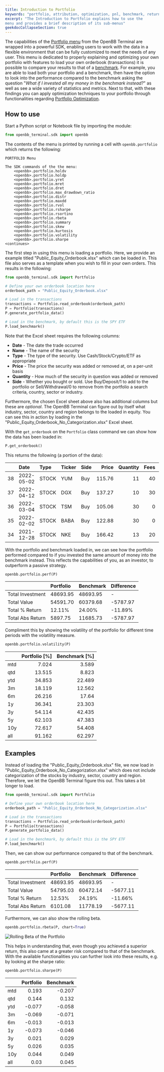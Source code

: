 ```yaml
---
title: Introduction to Portfolio
keywords: "portfolio, attribution, optimization, pnl, benchmark, return, volatility, metrics, broker, integration, report"
excerpt: "The Introduction to Portfolio explains how to use the 
menu and provides a brief description of its sub-menus"
geekdocCollapseSection: true
---
```


The capabilities of the <a href="https://openbb-finance.github.io/OpenBBTerminal/terminal/portfolio/" target="_blank">Portfolio menu</a> from the OpenBB Terminal are wrapped into a powerful SDK, enabling users to work with the data in a flexible environment that can be fully customized to meet the needs of any user. This menu is dedicated to properly explaining and optimizing your own portfolio with features to load your own orderbook (transactions) it is possible to compare your results to that of a <a href="https://www.investopedia.com/terms/b/benchmark.asp" target="_blank">benchmark</a>. For example, you are able to load both your portfolio and a benchmark, then have the option to look into the performance compared to the benchmark asking the question "_What if I invested all my money in the benchmark instead?_" as well as see a wide variety of statistics and metrics. Next to that, with these findings you can apply optimization techniques to your portfolio through functionalities regarding <a href="https://openbb-finance.github.io/OpenBBTerminal/sdk/portfolio/po/" target="_blank">Portfolio Optimization</a>.

## How to use

Start a Python script or Notebook file by importing the module:

```python
from openbb_terminal.sdk import openbb
```

The contents of the menu is printed by running a cell with `openbb.portfolio` which
returns the following:

```
PORTFOLIO Menu

The SDK commands of the the menu:
	<openbb>.portfolio.holdv
	<openbb>.portfolio.holdp
	<openbb>.portfolio.yret
	<openbb>.portfolio.mret
	<openbb>.portfolio.dret
	<openbb>.portfolio.max_drawdown_ratio
	<openbb>.portfolio.distr
	<openbb>.portfolio.maxdd
	<openbb>.portfolio.rvol
	<openbb>.portfolio.rsharpe
	<openbb>.portfolio.rsortino
	<openbb>.portfolio.rbeta
	<openbb>.portfolio.summary
	<openbb>.portfolio.skew
	<openbb>.portfolio.kurtosis
	<openbb>.portfolio.volatility
	<openbb>.portfolio.sharpe
<continues>
```

The first step in using this menu is loading a portfolio. Here, we provide an example titled "Public_Equity_Orderbook.xlsx" which can be loaded in. This file also serves as a template when you wish to fill in your own orders. This results
in the following:

```python
from openbb_terminal.sdk import Portfolio

# Define your own orderbook location here
orderbook_path = "Public_Equity_Orderbook.xlsx" 

# Load in the transactions
transactions = Portfolio.read_orderbook(orderbook_path)
P = Portfolio(transactions)
P.generate_portfolio_data()

# Load in the benchmark, by default this is the SPY ETF
P.load_benchmark()
```

Note that the Excel sheet requires the following columns:
- **Date** - The date the trade occurred
- **Name** - The name of the security
- **Type** - The type of the security. Use Cash/Stock/Crypto/ETF as appropriate
- **Price** - The price the security was added or removed at, on a per-unit basis
- **Quantity** - How much of the security in question was added or removed
- **Side** - Whether you bought or sold. Use Buy/Deposit/1 to add to the portfolio or Sell/Withdrawal/0 to remove from the portfolio
a search criteria, country, sector or industry.

Furthermore, the chosen Excel sheet above also has additional columns but these are _optional_. The OpenBB Terminal
can figure out by itself what industry, sector, country and region belongs to the loaded in equity. You can see this in
action by loading in the "Public_Equity_Orderbook_No_Categorization.xlsx" Excel sheet.

With the `get_orderbook` on the `Portfolio` class command we can show how the data has been loaded in:

````python
P.get_orderbook()
````

This returns the following (a portion of the data):

|    | Date       | Type   | Ticker   | Side   |   Price |   Quantity |   Fees |   Investment | Currency   | Sector            | Industry               | Country       | Region        |
|---:|:-----------|:-------|:---------|:-------|--------:|-----------:|-------:|-------------:|:-----------|:------------------|:-----------------------|:--------------|:--------------|
| 38 | 2022-05-02 | STOCK  | YUM      | Buy    |  115.76 |         11 |     40 |      1313.36 | USD        | Consumer Cyclical | Restaurants            | United States | North America |
| 37 | 2022-04-12 | STOCK  | DGX      | Buy    |  137.27 |         10 |     30 |      1402.7  | USD        | Healthcare        | Diagnostics & Research | United States | North America |
| 36 | 2022-03-04 | STOCK  | TSM      | Buy    |  105.06 |         30 |      0 |      3151.8  | USD        | Technology        | Semiconductors         | Taiwan        | Asia          |
| 35 | 2022-02-02 | STOCK  | BABA     | Buy    |  122.88 |         30 |      0 |      3686.4  | USD        | Consumer Cyclical | Internet Retail        | China         | Asia          |
| 34 | 2021-12-28 | STOCK  | NKE      | Buy    |  166.42 |         13 |     20 |      2183.46 | USD        | Consumer Cyclical | Footwear & Accessories | Germany       | Europe        |

With the portfolio and benchmark loaded in, we can see how the portfolio performed compared to if you invested the same amount of money into the
benchmark instead. This reflects the capabilities of you, as an investor, to outperform a passive strategy.

```python
openbb.portfolio.perf(P)
```

|                  | Portfolio          | Benchmark          | Difference         |
|:-----------------|:-------------------|:-------------------|:-------------------|
| Total Investment | 48693.95           | 48693.95           | -                  |
| Total Value      | 54591.70 | 60379.68 | -5787.97 |
| Total % Return   | 12.11%             | 24.00%             | -11.89%            |
| Total Abs Return | 5897.75  | 11685.73 | -5787.97 |

Compliment this by showing the volatility of the portfolio for different time periods with the volatility measure.

```python
openbb.portfolio.volatility(P)
```

|     |   Portfolio [%] |   Benchmark [%] |
|:----|----------------:|----------------:|
| mtd |           7.024 |           3.589 |
| qtd |          13.515 |           8.823 |
| ytd |          34.853 |          22.489 |
| 3m  |          18.119 |          12.562 |
| 6m  |          26.216 |          17.64  |
| 1y  |          36.341 |          23.303 |
| 3y  |          54.114 |          42.435 |
| 5y  |          62.103 |          47.383 |
| 10y |          72.617 |          54.408 |
| all |          91.162 |          62.297 |

## Examples

Instead of loading the "Public_Equity_Orderbook.xlsx" file, we now load in
"Public_Equity_Orderbook_No_Categorization.xlsx" which does not include categorization of the stocks
by industry, sector, country and region. Therefore, we let the OpenBB Terminal figure this out. This
takes a bit longer to load.

```python
from openbb_terminal.sdk import Portfolio

# Define your own orderbook location here
orderbook_path = "Public_Equity_Orderbook_No_Categorization.xlsx" 

# Load in the transactions
transactions = Portfolio.read_orderbook(orderbook_path)
P = Portfolio(transactions)
P.generate_portfolio_data()

# Load in the benchmark, by default this is the SPY ETF
P.load_benchmark()
```

Then, we can show our performance compared to that of the benchmark.

```python
openbb.portfolio.perf(P)
```

|                  | Portfolio         | Benchmark          | Difference         |
|:-----------------|:------------------|:-------------------|:-------------------|
| Total Investment | 48693.95          | 48693.95           | -                  |
| Total Value      | 54795.03 | 60472.14 | -5677.11|
| Total % Return   | 12.53%            | 24.19%             | -11.66%            |
| Total Abs Return | 6101.08| 11778.19| -5677.11 |


Furthermore, we can also show the rolling beta.
```python
openbb.portfolio.rbeta(P, chart=True)
```

![Rolling Beta of the Portfolio](https://user-images.githubusercontent.com/46355364/180178392-96efb6e1-60a1-4f76-92d8-434fb3637c21.png)

This helps in understanding that, even though you achieved a superior return, this also came at a greater risk compared to that of the benchmark. With the available functionalities you can further look into these results, e.g. by looking at the sharpe ratio:

```python
openbb.portfolio.sharpe(P)
```

|     |   Portfolio |   Benchmark |
|:----|------------:|------------:|
| mtd |       0.193 |      -0.207 |
| qtd |       0.144 |       0.132 |
| ytd |      -0.077 |      -0.058 |
| 3m  |      -0.069 |      -0.071 |
| 6m  |      -0.013 |      -0.013 |
| 1y  |      -0.073 |      -0.046 |
| 3y  |       0.021 |       0.029 |
| 5y  |       0.026 |       0.035 |
| 10y |       0.044 |       0.049 |
| all |       0.03  |       0.045 |
